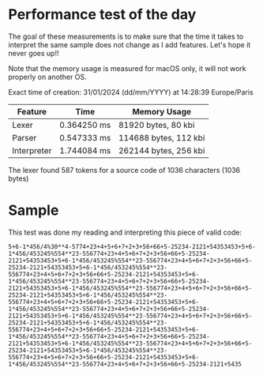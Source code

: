# Performance test of the day

The goal of these measurements is to make sure that the time it takes to interpret the same sample does not change as I add features. Let's hope it never goes up!!

Note that the memory usage is measured for macOS only, it will not work properly on another OS.

Exact time of creation: 31/01/2024 (dd/mm/YYYY) at 14:28:39 Europe/Paris

|Feature|Time|Memory Usage|
|-------|----|------------|
|Lexer|0.364250 ms|81920 bytes, 80 kbi|
|Parser|0.547333 ms|114688 bytes, 112 kbi|
|Interpreter|1.744084 ms|262144 bytes, 256 kbi|

The lexer found 587 tokens for a source code of 1036 characters (1036 bytes)

# Sample

This test was done my reading and interpreting this piece of valid code:

```
5+6-1*456/4%30**4-5774+23+4+5+6+7+2+3+56+66+5-25234-2121+54353453+5+6-1*456/453245%554**23-556774+23+4+5+6+7+2+3+56+66+5-25234-2121+54353453+5+6-1*456/453245%554**23-556774+23+4+5+6+7+2+3+56+66+5-25234-2121+54353453+5+6-1*456/453245%554**23-556774+23+4+5+6+7+2+3+56+66+5-25234-2121+54353453+5+6-1*456/453245%554**23-556774+23+4+5+6+7+2+3+56+66+5-25234-2121+54353453+5+6-1*456/453245%554**23-556774+23+4+5+6+7+2+3+56+66+5-25234-2121+54353453+5+6-1*456/453245%554**23-556774+23+4+5+6+7+2+3+56+66+5-25234-2121+54353453+5+6-1*456/453245%554**23-556774+23+4+5+6+7+2+3+56+66+5-25234-2121+54353453+5+6-1*456/453245%554**23-556774+23+4+5+6+7+2+3+56+66+5-25234-2121+54353453+5+6-1*456/453245%554**23-556774+23+4+5+6+7+2+3+56+66+5-25234-2121+54353453+5+6-1*456/453245%554**23-556774+23+4+5+6+7+2+3+56+66+5-25234-2121+54353453+5+6-1*456/453245%554**23-556774+23+4+5+6+7+2+3+56+66+5-25234-2121+54353453+5+6-1*456/453245%554**23-556774+23+4+5+6+7+2+3+56+66+5-25234-2121+54353453+5+6-1*456/453245%554**23-556774+23+4+5+6+7+2+3+56+66+5-25234-2121+5435
```
